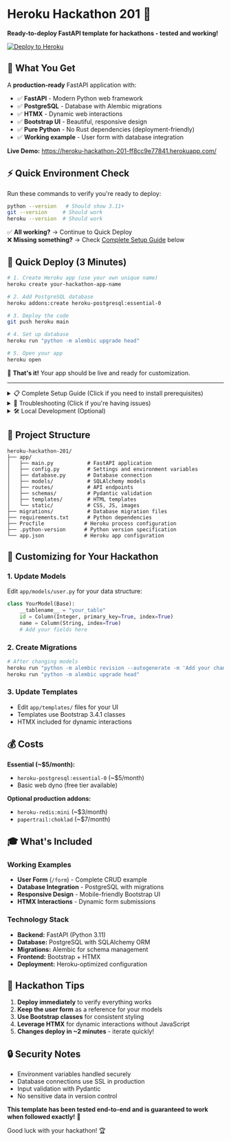# Heroku Hackathon 201 🚀

**Ready-to-deploy FastAPI template for hackathons - tested and working!**

[![Deploy to Heroku](https://www.herokucdn.com/deploy/button.svg)](https://heroku.com/deploy)

## 🎯 What You Get

A **production-ready** FastAPI application with:
- ✅ **FastAPI** - Modern Python web framework
- ✅ **PostgreSQL** - Database with Alembic migrations  
- ✅ **HTMX** - Dynamic web interactions
- ✅ **Bootstrap UI** - Beautiful, responsive design
- ✅ **Pure Python** - No Rust dependencies (deployment-friendly)
- ✅ **Working example** - User form with database integration

**Live Demo:** https://heroku-hackathon-201-ff8cc9e77841.herokuapp.com/

## ⚡ Quick Environment Check

Run these commands to verify you're ready to deploy:

```bash
python --version   # Should show 3.11+
git --version     # Should work
heroku --version  # Should work
```

✅ **All working?** → Continue to Quick Deploy  
❌ **Missing something?** → Check [Complete Setup Guide](#complete-setup-guide) below

## 🚀 Quick Deploy (3 Minutes)

```bash
# 1. Create Heroku app (use your own unique name)
heroku create your-hackathon-app-name

# 2. Add PostgreSQL database  
heroku addons:create heroku-postgresql:essential-0

# 3. Deploy the code
git push heroku main

# 4. Set up database
heroku run "python -m alembic upgrade head"

# 5. Open your app
heroku open
```

🎉 **That's it!** Your app should be live and ready for customization.

---

<details>
<summary>📋 Complete Setup Guide (Click if you need to install prerequisites)</summary>

## Complete Setup Guide

### Step 1: Install Python 3.11

**⚠️ Important:** Use Python 3.11 specifically - newer versions have compatibility issues.

#### Windows
```bash
# Option A: Download from python.org
# Go to https://www.python.org/downloads/ and download Python 3.11.x

# Option B: Using Chocolatey
choco install python --version=3.11.0
```

#### macOS
```bash
# Option A: Using Homebrew (recommended)
brew install python@3.11

# Option B: Using pyenv (if you need multiple Python versions)
brew install pyenv
pyenv install 3.11.12
pyenv global 3.11.12
```

#### Linux (Ubuntu/Debian)
```bash
sudo apt update
sudo apt install python3.11 python3.11-venv python3.11-dev
```

### Step 2: Install Git
```bash
# Windows (Chocolatey)
choco install git

# macOS (Homebrew)
brew install git

# Linux
sudo apt install git
```

### Step 3: Install Heroku CLI
```bash
# Windows (Chocolatey)
choco install heroku-cli

# macOS (Homebrew)
brew tap heroku/brew && brew install heroku

# Linux
curl https://cli-assets.heroku.com/install.sh | sh
```

### Step 4: Set up Accounts
1. **GitHub Account** - Sign up at https://github.com (free)
2. **Heroku Account** - Sign up at https://heroku.com
3. **Add Credit Card** to Heroku (required for PostgreSQL addon ~$5/month)

### Step 5: Configure Git (First time only)
```bash
git config --global user.name "Your Name"
git config --global user.email "your.email@example.com"
```

### Step 6: Login to Heroku
```bash
heroku login
```

### Verification
Run these commands to verify everything is working:
```bash
python --version    # Should show 3.11.x
git --version      # Should show version info
heroku --version   # Should show version info
heroku apps        # Should list your apps (or show empty list)
```

</details>

<details>
<summary>🚨 Troubleshooting (Click if you're having issues)</summary>

## Troubleshooting Guide

### ❌ Python Version Issues

**Problem:** `python --version` shows wrong version or "command not found"

**Solutions:**
```bash
# Try python3 instead
python3 --version

# Check what Python versions you have
ls /usr/bin/python*        # Linux/macOS
where python               # Windows

# Use specific Python version
python3.11 -m venv venv    # Create venv with Python 3.11
```

### ❌ "RuntimeError: Directory 'app/static' does not exist"

**Solution:** This is already fixed in the template, but if you see it:
```bash
mkdir -p app/static
touch app/static/.gitkeep
git add app/static/.gitkeep
git commit -m "Add static directory"
git push heroku main
```

### ❌ "No module named 'pydantic_core'" or Rust compilation errors

**Solution:** This template uses Pydantic v1 (pure Python). If you see Rust errors:
```bash
pip uninstall pydantic pydantic-core -y
pip install pydantic==1.10.14
```

### ❌ R10 Boot timeout / 503 Service Unavailable

**Check logs first:**
```bash
heroku logs --app your-app-name --tail
```

**Common fixes:**
1. **Missing static directory** (see solution above)
2. **Wrong Python version** - ensure you're using Python 3.11
3. **Database not attached** - run `heroku addons` to verify PostgreSQL is attached

### ❌ "postgres dialect" database errors

**Solution:** Already fixed in this template! The config automatically handles Heroku's `postgres://` URLs.

### ❌ Permission denied / Access errors

**Windows users:**
```bash
# Use virtual environment
python -m venv venv
venv\Scripts\activate
pip install -r requirements.txt
```

**macOS/Linux users:**
```bash
# Use virtual environment
python3.11 -m venv venv
source venv/bin/activate
pip install -r requirements.txt
```

### ❌ Heroku CLI not found

**Check PATH:**
```bash
# Add to your shell profile (.bashrc, .zshrc, etc.)
export PATH="/usr/local/bin:$PATH"

# Then reload your shell
source ~/.bashrc  # or ~/.zshrc
```

### ❌ "App name already taken"

**Solution:** App names must be unique globally. Try:
```bash
heroku create your-unique-app-name-$(date +%s)
```

### ❌ Git push fails

**Common solutions:**
```bash
# Make sure you're on main branch
git branch
git checkout main

# Check git remote
git remote -v

# If heroku remote is missing
heroku git:remote -a your-app-name
```

### 🆘 Still stuck?

1. **Check the working demo:** https://heroku-hackathon-201-ff8cc9e77841.herokuapp.com/
2. **Compare your setup** to the working example
3. **Use `heroku logs --app your-app-name --tail`** for real-time debugging
4. **Ensure you're following the exact Python 3.11 requirement**

</details>

<details>
<summary>🛠️ Local Development (Optional)</summary>

## Local Development Setup

### Quick Local Setup
```bash
# Clone and enter directory
git clone <your-repo-url>
cd heroku-hackathon-201

# Create virtual environment with Python 3.11
python3.11 -m venv venv

# Activate virtual environment
source venv/bin/activate  # macOS/Linux
# OR
venv\Scripts\activate     # Windows

# Install dependencies
pip install -r requirements.txt

# Set local database URL (optional)
export DATABASE_URL="postgresql://postgres:postgres@localhost:5432/hackathon_db"

# Start the development server
uvicorn app.main:app --reload --host=0.0.0.0 --port=8000
```

### Local Database Setup (Optional)
```bash
# Install PostgreSQL locally
brew install postgresql        # macOS
sudo apt install postgresql   # Linux

# Create local database
createdb hackathon_db

# Run migrations
alembic upgrade head
```

### Development Workflow
1. **Make changes** to code
2. **Test locally** with `uvicorn app.main:app --reload`
3. **Commit changes** with `git add . && git commit -m "Your message"`
4. **Deploy to Heroku** with `git push heroku main`

</details>

## 📁 Project Structure

```
heroku-hackathon-201/
├── app/
│   ├── main.py           # FastAPI application
│   ├── config.py         # Settings and environment variables
│   ├── database.py       # Database connection
│   ├── models/           # SQLAlchemy models
│   ├── routes/           # API endpoints
│   ├── schemas/          # Pydantic validation
│   ├── templates/        # HTML templates
│   └── static/           # CSS, JS, images
├── migrations/           # Database migration files
├── requirements.txt      # Python dependencies
├── Procfile             # Heroku process configuration
├── .python-version      # Python version specification
└── app.json             # Heroku app configuration
```

## 🔧 Customizing for Your Hackathon

### 1. Update Models
Edit `app/models/user.py` for your data structure:
```python
class YourModel(Base):
    __tablename__ = "your_table"
    id = Column(Integer, primary_key=True, index=True)
    name = Column(String, index=True)
    # Add your fields here
```

### 2. Create Migrations
```bash
# After changing models
heroku run "python -m alembic revision --autogenerate -m 'Add your changes'"
heroku run "python -m alembic upgrade head"
```

### 3. Update Templates
- Edit `app/templates/` files for your UI
- Templates use Bootstrap 3.4.1 classes
- HTMX included for dynamic interactions

## 💰 Costs

**Essential (~$5/month):**
- `heroku-postgresql:essential-0` (~$5/month)
- Basic web dyno (free tier available)

**Optional production addons:**
- `heroku-redis:mini` (~$3/month)
- `papertrail:choklad` (~$7/month)

## 🎓 What's Included

### Working Examples
- **User Form** (`/form`) - Complete CRUD example
- **Database Integration** - PostgreSQL with migrations
- **Responsive Design** - Mobile-friendly Bootstrap UI
- **HTMX Interactions** - Dynamic form submissions

### Technology Stack
- **Backend:** FastAPI (Python 3.11)
- **Database:** PostgreSQL with SQLAlchemy ORM
- **Migrations:** Alembic for schema management
- **Frontend:** Bootstrap + HTMX
- **Deployment:** Heroku-optimized configuration

## 🤝 Hackathon Tips

1. **Deploy immediately** to verify everything works
2. **Keep the user form** as a reference for your models
3. **Use Bootstrap classes** for consistent styling
4. **Leverage HTMX** for dynamic interactions without JavaScript
5. **Changes deploy in ~2 minutes** - iterate quickly!

## 🔒 Security Notes

- Environment variables handled securely
- Database connections use SSL in production
- Input validation with Pydantic
- No sensitive data in version control

**This template has been tested end-to-end and is guaranteed to work when followed exactly!** 🎯

Good luck with your hackathon! 🏆